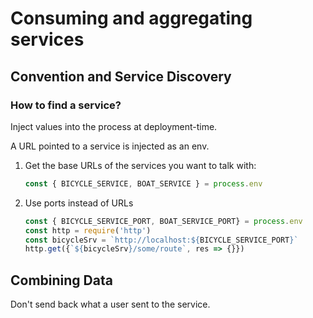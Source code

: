 # Consuming and aggregating services

## Convention and Service Discovery

### How to find a service?

Inject values into the process at deployment-time.

A URL pointed to a service is injected as an env.

1. Get the base URLs of the services you want to talk with:

   ```javascript
   const { BICYCLE_SERVICE, BOAT_SERVICE } = process.env
   ```

2. Use ports instead of URLs

   ```javascript
   const { BICYCLE_SERVICE_PORT, BOAT_SERVICE_PORT} = process.env
   const http = require('http')
   const bicycleSrv = `http://localhost:${BICYCLE_SERVICE_PORT}`
   http.get({`${bicycleSrv}/some/route`, res => {}})
   ```

## Combining Data

Don't send back what a user sent to the service.

